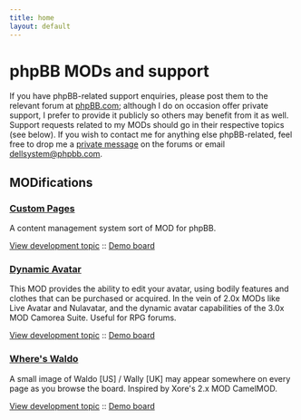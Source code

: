 ```yaml
---
title: home
layout: default
---
```


phpBB MODs and support
======================

If you have phpBB-related support enquiries, please post them to the relevant forum at [phpBB.com](http://www.phpbb.com); although I do on occasion offer private support, I prefer to provide it publicly so others may benefit from it as well. Support requests related to my MODs should go in their respective topics (see below). If you wish to contact me for anything else phpBB-related, feel free to drop me a [private message](http://www.phpbb.com/community/ucp.php?i=pm&mode=compose&u=178433) on the forums or email dellsystem@phpbb.com.

MODifications
-------------

### [Custom Pages](phpBB-custom-pages) ###

A content management system sort of MOD for phpBB.

[View development topic](http://www.phpbb.com "Not available yet") :: [Demo board](http://phpbb.dellsystem.me/cp/)

### [Dynamic Avatar](phpBB-dynamic-avatar) ###

This MOD provides the ability to edit your avatar, using bodily features and clothes that can be purchased or acquired. In the vein of 2.0x MODs like Live Avatar and Nulavatar, and the dynamic avatar capabilities of the 3.0x MOD Camorea Suite. Useful for RPG forums.

[View development topic](http://www.phpbb.com/community/viewtopic.php?f=70&t=1823845) :: [Demo board](http://phpbb.dellsystem.me/dynamo/)

### [Where's Waldo](phpBB-waldo) ###

A small image of Waldo [US] / Wally [UK] may appear somewhere on every page as you browse the board. Inspired by Xore's 2.x MOD CamelMOD. 

[View development topic](http://www.phpbb.com/community/viewtopic.php?f=70&t=2092309) :: [Demo board](http://phpbb.dellsystem.me/waldo/)


